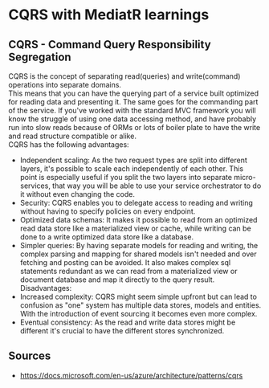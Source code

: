 # CQRS with MediatR learnings

## CQRS - Command Query Responsibility Segregation
CQRS is the concept of separating read(queries) and write(command) operations into separate domains.  
This means that you can have the querying part of a service built optimized for reading data and presenting it. The same goes for the commanding part of the service. If you've worked with the standard MVC framework you will know the struggle of using one data accessing method, and have probably run into slow reads because of ORMs or lots of boiler plate to have the write and read structure compatible or alike.  
CQRS has the following advantages:
- Independent scaling: As the two request types are split into different layers, it's possible to scale each independently of each other. This point is especially useful if you split the two layers into separate micro-services, that way you will be able to use your service orchestrator to do it without even changing the code.
- Security: CQRS enables you to delegate access to reading and writing without having to specify policies on every endpoint.
- Optimized data schemas: It makes it possible to read from an optimized read data store like a materialized view or cache, while writing can be done to a write optimized data store like a database.
- Simpler queries: By having separate models for reading and writing, the complex parsing and mapping for shared models isn't needed and over fetching and posting can be avoided. It also makes complex sql statements redundant as we can read from a materialized view or document database and map it directly to the query result.  
Disadvantages: 
- Increased complexity: CQRS might seem simple upfront but can lead to confusion as "one" system has multiple data stores, models and entities. With the introduction of event sourcing it becomes even more complex.
- Eventual consistency: As the read and write data stores might be different it's crucial to have the different stores synchronized.  

## Sources
- https://docs.microsoft.com/en-us/azure/architecture/patterns/cqrs
